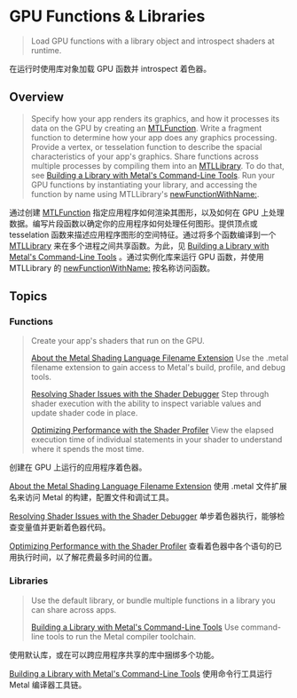 #  GPU Functions & Libraries

> Load GPU functions with a library object and introspect shaders at runtime.

在运行时使用库对象加载 GPU 函数并 introspect 着色器。

## Overview

> Specify how your app renders its graphics, and how it processes its data on the GPU by creating an [MTLFunction](https://developer.apple.com/documentation/metal/mtlfunction?language=objc). Write a fragment function to determine how your app does any graphics processing. Provide a vertex, or tesselation function to describe the spacial characteristics of your app's graphics. Share functions across multiple processes by compiling them into an [MTLLibrary](https://developer.apple.com/documentation/metal/mtllibrary?language=objc). To do that, see [Building a Library with Metal's Command-Line Tools](https://developer.apple.com/documentation/metal/gpu_functions_libraries/building_a_library_with_metal_s_command-line_tools?language=objc). Run your GPU functions by instantiating your library, and accessing the function by name using MTLLibrary's [newFunctionWithName:](https://developer.apple.com/documentation/metal/mtllibrary/1515524-newfunctionwithname?language=objc).

通过创建 [MTLFunction](https://developer.apple.com/documentation/metal/mtlfunction?language=objc) 指定应用程序如何渲染其图形，以及如何在 GPU 上处理数据。编写片段函数以确定你的应用程序如何处理任何图形。提供顶点或 tesselation 函数来描述应用程序图形的空间特征。通过将多个函数编译到一个 [MTLLibrary](https://developer.apple.com/documentation/metal/mtllibrary?language=objc) 来在多个进程之间共享函数。为此，见 [Building a Library with Metal's Command-Line Tools](https://developer.apple.com/documentation/metal/gpu_functions_libraries/building_a_library_with_metal_s_command-line_tools?language=objc) 。通过实例化库来运行 GPU 函数，并使用 MTLLibrary 的 [newFunctionWithName:](https://developer.apple.com/documentation/metal/mtllibrary/1515524-newfunctionwithname?language=objc) 按名称访问函数。

## Topics

### Functions

> Create your app's shaders that run on the GPU.
>
> [About the Metal Shading Language Filename Extension](https://developer.apple.com/documentation/metal/gpu_functions_libraries/about_the_metal_shading_language_filename_extension?language=objc)
Use the .metal filename extension to gain access to Metal's build, profile, and debug tools.
>
> [Resolving Shader Issues with the Shader Debugger](https://developer.apple.com/documentation/metal/gpu_functions_libraries/resolving_shader_issues_with_the_shader_debugger?language=objc)
Step through shader execution with the ability to inspect variable values and update shader code in place.
>
> [Optimizing Performance with the Shader Profiler](https://developer.apple.com/documentation/metal/gpu_functions_libraries/optimizing_performance_with_the_shader_profiler?language=objc)
View the elapsed execution time of individual statements in your shader to understand where it spends the most time.

创建在 GPU 上运行的应用程序着色器。

[About the Metal Shading Language Filename Extension](https://github.com/looperrwang/iOSSystemLibStudy/blob/master/About%20the%20Metal%20Shading%20Language%20Filename%20Extension.md)
使用 .metal 文件扩展名来访问 Metal 的构建，配置文件和调试工具。

[Resolving Shader Issues with the Shader Debugger](https://github.com/looperrwang/iOSSystemLibStudy/blob/master/Resolving%20Shader%20Issues%20with%20the%20Shader%20Debugger.md)
单步着色器执行，能够检查变量值并更新着色器代码。

[Optimizing Performance with the Shader Profiler](https://github.com/looperrwang/iOSSystemLibStudy/blob/master/Optimizing%20Performance%20with%20the%20Shader%20Profiler.md)
查看着色器中各个语句的已用执行时间，以了解花费最多时间的位置。

### Libraries

> Use the default library, or bundle multiple functions in a library you can share across apps.
>
> [Building a Library with Metal's Command-Line Tools](https://developer.apple.com/documentation/metal/gpu_functions_libraries/building_a_library_with_metal_s_command-line_tools?language=objc)
> Use command-line tools to run the Metal compiler toolchain.

使用默认库，或在可以跨应用程序共享的库中捆绑多个功能。

[Building a Library with Metal's Command-Line Tools](https://github.com/looperrwang/iOSSystemLibStudy/blob/master/Building%20a%20Library%20with%20Metal's%20Command-Line%20Tools.md)
使用命令行工具运行 Metal 编译器工具链。
